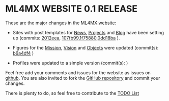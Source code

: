 
# ML4MX WEBSITE 0.1 RELEASE

These are the major changes in the [ML4MX website](https://ml4mx.github.io/website/):


* Sites with post templates for [News](https://ml4mx.github.io/website/news/index.html), [Projects](https://ml4mx.github.io/website/projects/index.html) and [Blog](https://ml4mx.github.io/website/blog/index.html) have been setting up (commits: [2012eea](https://github.com/ML4MX/website/commit/2012eea65e0817190b8aba61c60d99ef0b98a29d), [107fb99](https://github.com/ML4MX/website/commit/107fb9938c18667d99a17d622fbbf7d4a8b733b5),[1f75880](https://github.com/ML4MX/website/commit/1f7588042deb937ccd472300131fb7ca559e4afc),[0dd18ba](https://github.com/ML4MX/website/commit/0dd18bae03bacb1db82bee276b976a4dfd5208fd) ).

* Figures for the  [Mission](https://github.com/ML4MX/website/tree/master/assets/images/mission),
[Vision](https://github.com/ML4MX/website/tree/master/assets/images/vision) and [Objects](https://github.com/ML4MX/website/tree/master/assets/images/objects) were updated
 (commit(s): [b6a4df4](https://github.com/ML4MX/website/commit/b6a4df40a32abeb2da85812270d474d532533169) )


* Profiles were updated to a simple version (commit(s): []() )


Feel free add your comments and issues for the website as issues on [github](https://github.com/ML4MX/website/issues).
You are also invited to fork the [GitHub repository](https://github.com/ML4MX/website) and commit your changes.

There is plenty to do, so feel free to contribute to the [TODO List](https://github.com/ML4MX/website/blob/master/docs/TODO.md)
